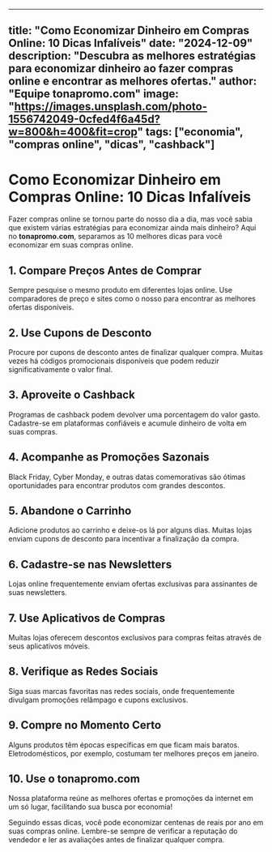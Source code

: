 
---
title: "Como Economizar Dinheiro em Compras Online: 10 Dicas Infalíveis"
date: "2024-12-09"
description: "Descubra as melhores estratégias para economizar dinheiro ao fazer compras online e encontrar as melhores ofertas."
author: "Equipe tonapromo.com"
image: "https://images.unsplash.com/photo-1556742049-0cfed4f6a45d?w=800&h=400&fit=crop"
tags: ["economia", "compras online", "dicas", "cashback"]
---

# Como Economizar Dinheiro em Compras Online: 10 Dicas Infalíveis

Fazer compras online se tornou parte do nosso dia a dia, mas você sabia que existem várias estratégias para economizar ainda mais dinheiro? Aqui no **tonapromo.com**, separamos as 10 melhores dicas para você economizar em suas compras online.

## 1. Compare Preços Antes de Comprar

Sempre pesquise o mesmo produto em diferentes lojas online. Use comparadores de preço e sites como o nosso para encontrar as melhores ofertas disponíveis.

## 2. Use Cupons de Desconto

Procure por cupons de desconto antes de finalizar qualquer compra. Muitas vezes há códigos promocionais disponíveis que podem reduzir significativamente o valor final.

## 3. Aproveite o Cashback

Programas de cashback podem devolver uma porcentagem do valor gasto. Cadastre-se em plataformas confiáveis e acumule dinheiro de volta em suas compras.

## 4. Acompanhe as Promoções Sazonais

Black Friday, Cyber Monday, e outras datas comemorativas são ótimas oportunidades para encontrar produtos com grandes descontos.

## 5. Abandone o Carrinho

Adicione produtos ao carrinho e deixe-os lá por alguns dias. Muitas lojas enviam cupons de desconto para incentivar a finalização da compra.

## 6. Cadastre-se nas Newsletters

Lojas online frequentemente enviam ofertas exclusivas para assinantes de suas newsletters.

## 7. Use Aplicativos de Compras

Muitas lojas oferecem descontos exclusivos para compras feitas através de seus aplicativos móveis.

## 8. Verifique as Redes Sociais

Siga suas marcas favoritas nas redes sociais, onde frequentemente divulgam promoções relâmpago e cupons exclusivos.

## 9. Compre no Momento Certo

Alguns produtos têm épocas específicas em que ficam mais baratos. Eletrodomésticos, por exemplo, costumam ter melhores preços em janeiro.

## 10. Use o tonapromo.com

Nossa plataforma reúne as melhores ofertas e promoções da internet em um só lugar, facilitando sua busca por economia!

Seguindo essas dicas, você pode economizar centenas de reais por ano em suas compras online. Lembre-se sempre de verificar a reputação do vendedor e ler as avaliações antes de finalizar qualquer compra.
